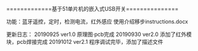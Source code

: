 
=============基于51单片机的嵌入式USB开关===============

功能：蓝牙遥控，定时，检测电流，红外感应
使用介绍移步instructions.docx


更新日志：
	20190925        ver1.0    原理图·pcb完成
	20190930        ver2.0    添加了红外模块，pcb焊接完成
	20191012        ver2.1    程序调试完毕，添加了描述文件